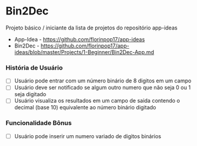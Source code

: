 # Bin2Dec

Projeto básico / iniciante da lista de projetos do repositório app-ideas

- App-Idea - https://github.com/florinpop17/app-ideas
- Bin2Dec - https://github.com/florinpop17/app-ideas/blob/master/Projects/1-Beginner/Bin2Dec-App.md

### História de Usuário
- [ ] Usuário pode entrar com um número binário de 8 digitos em um campo
- [ ] Usuário deve ser notificado se algum outro numero que não seja 0 ou 1 seja digitado
- [ ] Usuário visualiza os resultados em um campo de saida contendo o decimal (base 10) equivalente ao número binário digitado 

### Funcionalidade Bônus
- [ ] Usuário pode inserir um numero variado de digitos binários
